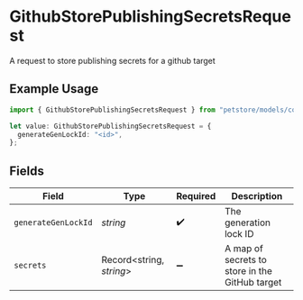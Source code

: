 # GithubStorePublishingSecretsRequest

A request to store publishing secrets for a github target

## Example Usage

```typescript
import { GithubStorePublishingSecretsRequest } from "petstore/models/components";

let value: GithubStorePublishingSecretsRequest = {
  generateGenLockId: "<id>",
};
```

## Fields

| Field                                          | Type                                           | Required                                       | Description                                    |
| ---------------------------------------------- | ---------------------------------------------- | ---------------------------------------------- | ---------------------------------------------- |
| `generateGenLockId`                            | *string*                                       | :heavy_check_mark:                             | The generation lock ID                         |
| `secrets`                                      | Record<string, *string*>                       | :heavy_minus_sign:                             | A map of secrets to store in the GitHub target |